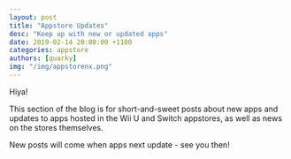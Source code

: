 ```yaml
---
layout: post
title: "Appstore Updates"
desc: "Keep up with new or updated apps"
date: 2019-02-14 20:00:00 +1100
categories: appstore
authors: [quarky]
img: "/img/appstorenx.png"
---
```

Hiya!

This section of the blog is for short-and-sweet posts about new apps and updates to apps hosted in the Wii U and Switch appstores, as well as news on the stores themselves.

New posts will come when apps next update - see you then!

